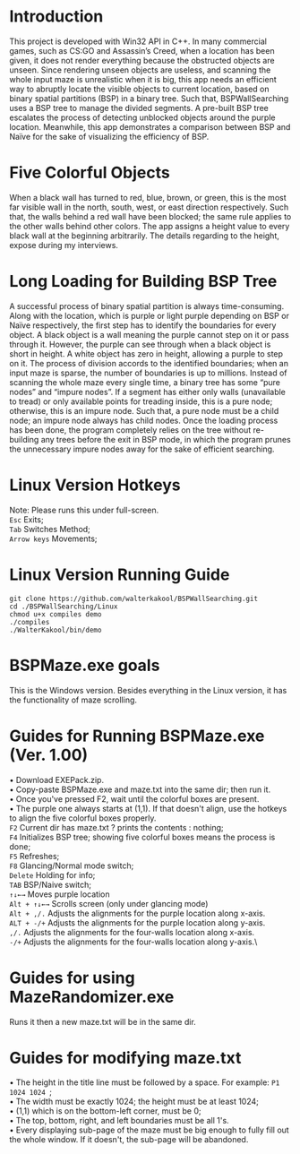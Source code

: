 # Introduction
This project is developed with Win32 API in C++. In many commercial games, such as CS:GO and Assassin’s Creed, when a location has been given, it does not render everything because the obstructed objects are unseen. Since rendering unseen objects are useless, and scanning the whole input maze is unrealistic when it is big, this app needs an efficient way to abruptly locate the visible objects to current location, based on binary spatial partitions (BSP) in a binary tree.  Such that, BSPWallSearching uses a BSP tree to manage the divided segments. A pre-built BSP tree escalates the process of detecting unblocked objects around the purple location. Meanwhile, this app demonstrates a comparison between BSP and Naïve for the sake of visualizing the efficiency of BSP. 

# Five Colorful Objects
When a black wall has turned to red, blue, brown, or green, this is the most far visible wall in the north, south, west, or east direction respectively. Such that, the walls behind a red wall have been blocked; the same rule applies to the other walls behind other colors. The app assigns a height value to every black wall at the beginning arbitrarily. The details regarding to the height, expose during my interviews.  

# Long Loading for Building BSP Tree
A successful process of binary spatial partition is always time-consuming. Along with the location, which is purple or light purple depending on BSP or Naïve respectively, the first step has to identify the boundaries for every object. A black object is a wall meaning the purple cannot step on it or pass through it. However, the purple can see through when a black object is short in height.  A white object has zero in height, allowing a purple to step on it. The process of division accords to the identified boundaries; when an input maze is sparse, the number of boundaries is up to millions. Instead of scanning the whole maze every single time, a binary tree has some “pure nodes” and “impure nodes”.  If a segment has either only walls (unavailable to tread) or only available points for treading inside, this is a pure node; otherwise, this is an impure node. Such that, a pure node must be a child node; an impure node always has child nodes. Once the loading process has been done, the program completely relies on the tree without re-building any trees before the exit in BSP mode, in which the program prunes the unnecessary impure nodes away for the sake of efficient searching.

# Linux Version Hotkeys
Note: Please runs this under full-screen.\
`Esc`  Exits;\
`Tab`  Switches Method;\
`Arrow keys`  Movements;

# Linux Version Running Guide
`git clone https://github.com/walterkakool/BSPWallSearching.git` \
`cd ./BSPWallSearching/Linux`\
`chmod u+x compiles demo`\
`./compiles`\
`./WalterKakool/bin/demo`

# BSPMaze.exe goals
This is the Windows version. Besides everything in the Linux version, it has\
the functionality of maze scrolling.

# Guides for Running BSPMaze.exe (Ver. 1.00)
• Download EXEPack.zip.\
• Copy-paste BSPMaze.exe and maze.txt into the same dir; then run it.\
• Once you've pressed F2, wait until the colorful boxes are present.\
• The purple one always starts at (1,1). If that doesn't align, use the hotkeys to align the five colorful boxes properly.\
`F2`  Current dir has maze.txt ? prints the contents : nothing;\
`F4`  Initializes BSP tree; showing five colorful boxes means the process is done;\
`F5`  Refreshes;\
`F8`  Glancing/Normal mode switch;\
`Delete`  Holding for info;\
`TAB`  BSP/Naive switch;\
`↑↓←→`  Moves purple location\
`Alt + ↑↓←→`  Scrolls screen (only under glancing mode)\
`Alt + ,/.`  Adjusts the alignments for the purple location along x-axis.\
`ALT + -/+`  Adjusts the alignments for the purple location along y-axis.\
`,/.`  Adjusts the alignments for the four-walls location along x-axis.\
`-/+`  Adjusts the alignments for the four-walls location along y-axis.\

# Guides for using MazeRandomizer.exe
Runs it then a new maze.txt will be in the same dir.

# Guides for modifying maze.txt
• The height in the title line must be followed by a space. For example: `P1 1024 1024 `;\
• The width must be exactly 1024; the height must be at least 1024;\
• (1,1) which is on the bottom-left corner, must be 0;\
• The top, bottom, right, and left boundaries must be all 1's.\
• Every displaying sub-page of the maze must be big enough to fully fill out the whole window. If it doesn't, the sub-page will be abandoned.  
